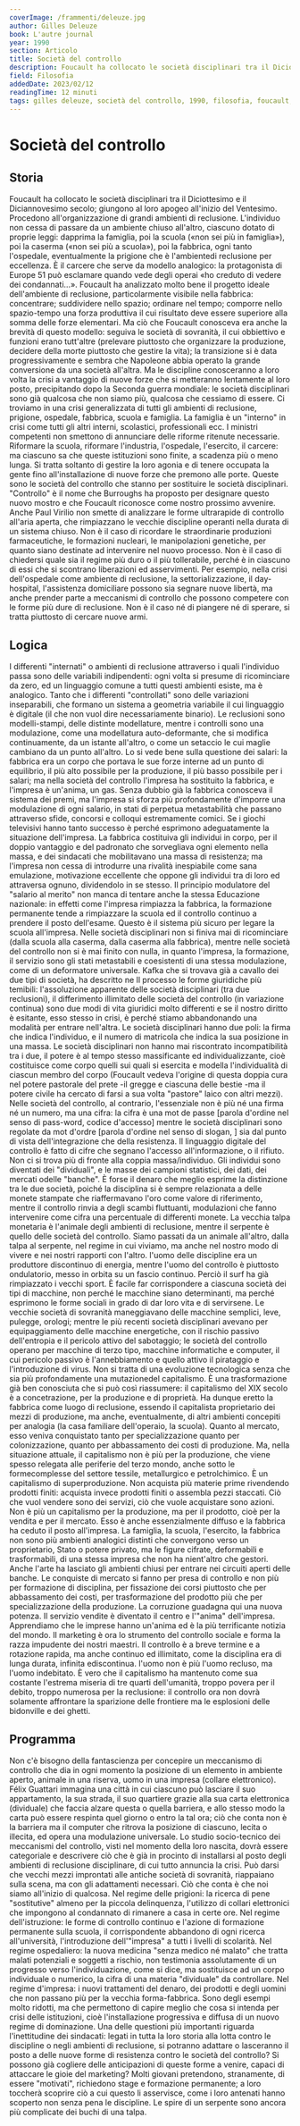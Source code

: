 ```yaml
---
coverImage: /frammenti/deleuze.jpg
author: Gilles Deleuze
book: L'autre journal 
year: 1990
section: Articolo
title: Società del controllo
description: Foucault ha collocato le società disciplinari tra il Diciottesimo e il Diciannovesimo secolo; giungono al loro apogeo all'inizio del Ventesimo. Procedono all'organizzazione di grandi ambienti di reclusione.
field: Filosofia
addedDate: 2023/02/12
readingTime: 12 minuti
tags: gilles deleuze, società del controllo, 1990, filosofia, foucault, francia
---
```


# Società del controllo

## Storia

Foucault ha collocato le società disciplinari tra il Diciottesimo e il Diciannovesimo secolo; giungono al loro apogeo all'inizio del Ventesimo. Procedono all'organizzazione di grandi ambienti di reclusione. L'individuo non cessa di passare da un ambiente chiuso all'altro, ciascuno dotato di proprie leggi: dapprima la famiglia, poi la scuola («non sei più in famiglia»), poi la caserma («non sei più a scuola»), poi la fabbrica, ogni tanto l'ospedale, eventualmente la prigione che è l'ambientedi reclusione per eccellenza. È il carcere che serve da modello analogico: la protagonista di Europe 51 può esclamare quando vede degli operai «ho creduto di vedere dei condannati...». Foucault ha analizzato molto bene il progetto ideale dell'ambiente di reclusione, particolarmente visibile nella fabbrica: concentrare; suddividere nello spazio; ordinare nel tempo; comporre nello spazio-tempo una forza produttiva il cui risultato deve essere superiore alla somma delle forze elementari. Ma ciò che Foucault conosceva era anche la brevità di questo modello: seguiva le società di sovranità, il cui obbiettivo e funzioni erano tutt'altre (prelevare piuttosto che organizzare la produzione, decidere della morte piuttosto che gestire la vita); la transizione si è data progressivamente e sembra che Napoleone abbia operato la grande conversione da una società all'altra. Ma le discipline conosceranno a loro volta la crisi a vantaggio di nuove forze che si metteranno lentamente al loro posto, precipitando dopo la Seconda guerra mondiale: le società disciplinari sono già qualcosa che non siamo più, qualcosa che cessiamo di essere. Ci troviamo in una crisi generalizzata di tutti gli ambienti di reclusione, prigione, ospedale, fabbrica, scuola e famiglia. La famiglia è un "interno" in crisi come tutti gli altri interni, scolastici, professionali ecc. I ministri competenti non smettono di annunciare delle riforme ritenute necessarie. Riformare la scuola, riformare l'industria, l'ospedale, l'esercito, il carcere: ma ciascuno sa che queste istituzioni sono finite, a scadenza più o meno lunga. Si tratta soltanto di gestire la loro agonia e di tenere occupata la gente fino all'installazione di nuove forze che premono alle porte. Queste sono le società del controllo che stanno per sostituire le società disciplinari. "Controllo" è il nome che Burroughs ha proposto per designare questo nuovo mostro e che Foucault riconosce come nostro prossimo avvenire. Anche Paul Virilio non smette di analizzare le forme ultrarapide di controllo all'aria aperta, che rimpiazzano le vecchie discipline operanti nella durata di un sistema chiuso. Non è il caso di ricordare le straordinarie produzioni farmaceutiche, le formazioni nucleari, le manipolazioni genetiche, per quanto siano destinate ad intervenire nel nuovo processo. Non è il caso di chiedersi quale sia il regime più duro o il più tollerabile, perché è in ciascuno di essi che si scontrano liberazioni ed asservimenti. Per esempio, nella crisi dell'ospedale come ambiente di reclusione, la settorializzazione, il day-hospital, l'assistenza domiciliare possono sia segnare nuove libertà, ma anche prender parte a meccanismi di controllo che possono competere con le forme più dure di reclusione. Non è il caso né di piangere né di sperare, si tratta piuttosto di cercare nuove armi.

## Logica

I differenti "internati" o ambienti di reclusione attraverso i quali l'individuo passa sono delle variabili indipendenti: ogni volta si presume di ricominciare da zero, ed un linguaggio comune a tutti questi ambienti esiste, ma è analogico. Tanto che i differenti "controllati" sono delle variazioni inseparabili, che formano un sistema a geometria variabile il cui linguaggio è digitale (il che non vuol dire necessariamente binario). Le reclusioni sono modelli-stampi, delle distinte modellature, mentre i controlli sono una modulazione, come una modellatura auto-deformante, che si modifica continuamente, da un istante all'altro, o come un setaccio le cui maglie cambiano da un punto all'altro. Lo si vede bene sulla questione dei salari: la fabbrica era un corpo che portava le sue forze interne ad un punto di equilibrio, il più alto possibile per la produzione, il più basso possibile per i salari; ma nella società del controllo l'impresa ha sostituito la fabbrica, e l'impresa è un'anima, un gas. Senza dubbio già la fabbrica conosceva il sistema dei premi, ma l'impresa si sforza più profondamente d'imporre una modulazione di ogni salario, in stati di perpetua metastabilità che passano attraverso sfide, concorsi e colloqui estremamente comici. Se i giochi televisivi hanno tanto successo è perché esprimono adeguatamente la situazione dell'impresa. La fabbrica costituiva gli individui in corpo, per il doppio vantaggio e del padronato che sorvegliava ogni elemento nella massa, e dei sindacati che mobilitavano una massa di resistenza; ma l'impresa non cessa di introdurre una rivalità inespiabile come sana emulazione, motivazione eccellente che oppone gli individui tra di loro ed attraversa ognuno, dividendolo in se stesso. Il principio modulatore del "salario al merito" non manca di tentare anche la stessa Educazione nazionale: in effetti come l'impresa rimpiazza la fabbrica, la formazione permanente tende a rimpiazzare la scuola ed il controllo continuo a prendere il posto dell'esame. Questo è il sistema più sicuro per legare la scuola all'impresa. Nelle società disciplinari non si finiva mai di ricominciare (dalla scuola alla caserma, dalla caserma alla fabbrica), mentre nelle società del controllo non si è mai finito con nulla, in quanto l'impresa, la formazione, il servizio sono gli stati metastabili e coesistenti di una stessa modulazione, come di un deformatore universale. Kafka che si trovava già a cavallo dei due tipi di società, ha descritto ne Il processo le forme giuridiche più temibili: l'assoluzione apparente delle società disciplinari (tra due reclusioni), il differimento illimitato delle società del controllo (in variazione continua) sono due modi di vita giuridici molto differenti e se il nostro diritto è esitante, esso stesso in crisi, è perché stiamo abbandonando una modalità per entrare nell'altra. Le società disciplinari hanno due poli: la firma che indica l'individuo, e il numero di matricola che indica la sua posizione in una massa. Le società disciplinari non hanno mai riscontrato incompatibilità tra i due, il potere è al tempo stesso massificante ed individualizzante, cioè costituisce come corpo quelli sui quali si esercita e modella l'individualità di ciascun membro del corpo (Foucault vedeva l'origine di questa doppia cura nel potere pastorale del prete -il gregge e ciascuna delle bestie -ma il potere civile ha cercato di farsi a sua volta "pastore" laico con altri mezzi). Nelle società del controllo, al contrario, l'essenziale non è più né una firma né un numero, ma una cifra: la cifra è una mot de passe [parola d'ordine nel senso di pass-word, codice d'accesso] mentre le società disciplinari sono regolate da mot d'ordre [parola d'ordine nel senso di slogan, ] sia dal punto di vista dell'integrazione che della resistenza. Il linguaggio digitale del controllo è fatto di cifre che segnano l'accesso all'informazione, o il rifiuto. Non ci si trova più di fronte alla coppia massa/individuo. Gli individui sono diventati dei "dividuali", e le masse dei campioni statistici, dei dati, dei mercati odelle "banche". È forse il denaro che meglio esprime la distinzione tra le due società, poiché la disciplina si è sempre relazionata a delle monete stampate che riaffermavano l'oro come valore di riferimento, mentre il controllo rinvia a degli scambi fluttuanti, modulazioni che fanno intervenire come cifra una percentuale di differenti monete. La vecchia talpa monetaria è l'animale degli ambienti di reclusione, mentre il serpente è quello delle società del controllo. Siamo passati da un animale all'altro, dalla talpa al serpente, nel regime in cui viviamo, ma anche nel nostro modo di vivere e nei nostri rapporti con l'altro. l'uomo delle discipline era un produttore discontinuo di energia, mentre l'uomo del controllo è piuttosto ondulatorio, messo in orbita su un fascio continuo. Perciò il surf ha già rimpiazzato i vecchi sport. È facile far corrispondere a ciascuna società dei tipi di macchine, non perché le macchine siano determinanti, ma perché esprimono le forme sociali in grado di dar loro vita e di servirsene. Le vecchie società di sovranità maneggiavano delle macchine semplici, leve, pulegge, orologi; mentre le più recenti società disciplinari avevano per equipaggiamento delle macchine energetiche, con il rischio passivo dell'entropia e il pericolo attivo del sabotaggio; le società del controllo operano per macchine di terzo tipo, macchine informatiche e computer, il cui pericolo passivo è l'annebbiamento e quello attivo il pirataggio e l'introduzione di virus. Non si tratta di una evoluzione tecnologica senza che sia più profondamente una mutazionedel capitalismo. È una trasformazione già ben conosciuta che si può così riassumere: il capitalismo del XIX secolo è a concetrazione, per la produzione e di proprietà. Ha dunque eretto la fabbrica come luogo di reclusione, essendo il capitalista proprietario dei mezzi di produzione, ma anche, eventualmente, di altri ambienti concepiti per analogia (la casa familiare dell'operaio, la scuola). Quanto al mercato, esso veniva conquistato tanto per specializzazione quanto per colonizzazione, quanto per abbassamento dei costi di produzione. Ma, nella situazione attuale, il capitalismo non è più per la produzione, che viene spesso relegata alle periferie del terzo mondo, anche sotto le formecomplesse del settore tessile, metallurgico e petrolchimico. È un capitalismo di superproduzione. Non acquista più materie prime rivendendo prodotti finiti: acquista invece prodotti finiti o assembla pezzi staccati. Ciò che vuol vendere sono dei servizi, ciò che vuole acquistare sono azioni. Non è più un capitalismo per la produzione, ma per il prodotto, cioè per la vendita e per il mercato. Esso è anche essenzialmente diffuso e la fabbrica ha ceduto il posto all'impresa. La famiglia, la scuola, l'esercito, la fabbrica non sono più ambienti analogici distinti che convergono verso un proprietario, Stato o potere privato, ma le figure cifrate, deformabili e trasformabili, di una stessa impresa che non ha nient'altro che gestori. Anche l'arte ha lasciato gli ambienti chiusi per entrare nei circuiti aperti delle banche. Le conquiste di mercato si fanno per presa di controllo e non più per formazione di disciplina, per fissazione dei corsi piuttosto che per abbassamento dei costi, per trasformazione del prodotto più che per specializzazione della produzione. La corruzione guadagna qui una nuova potenza. Il servizio vendite è diventato il centro e l'"anima" dell'impresa. Apprendiamo che le imprese hanno un'anima ed è la più terrificante notizia del mondo. Il marketing è ora lo strumento del controllo sociale e forma la razza impudente dei nostri maestri. Il controllo è a breve termine e a rotazione rapida, ma anche continuo ed illimitato, come la disciplina era di lunga durata, infinita ediscontinua. l'uomo non è più l'uomo recluso, ma l'uomo indebitato. È vero che il capitalismo ha mantenuto come sua costante l'estrema miseria di tre quarti dell'umanità, troppo povera per il debito, troppo numerosa per la reclusione: il controllo ora non dovrà solamente affrontare la sparizione delle frontiere ma le esplosioni delle bidonville e dei ghetti.

## Programma

Non c'è bisogno della fantascienza per concepire un meccanismo di controllo che dia in ogni momento la posizione di un elemento in ambiente aperto, animale in una riserva, uomo in una impresa (collare elettronico). Félix Guattari immagina una città in cui ciascuno può lasciare il suo appartamento, la sua strada, il suo quartiere grazie alla sua carta elettronica (dividuale) che faccia alzare questa o quella barriera, e allo stesso modo la carta può essere respinta quel giorno o entro la tal ora; ciò che conta non è la barriera ma il computer che ritrova la posizione di ciascuno, lecita o illecita, ed opera una modulazione universale. Lo studio socio-tecnico dei meccanismi del controllo, visti nel momento della loro nascita, dovrà essere categoriale e descrivere ciò che è già in procinto di installarsi al posto degli ambienti di reclusione disciplinare, di cui tutto annuncia la crisi. Può darsi che vecchi mezzi improntati alle antiche società di sovranità, riappaiano sulla scena, ma con gli adattamenti necessari. Ciò che conta è che noi siamo all'inizio di qualcosa. Nel regime delle prigioni: la ricerca di pene "sostitutive" almeno per la piccola delinquenza, l'utilizzo di collari elettronici che impongono al condannato di rimanere a casa in certe ore. Nel regime dell'istruzione: le forme di controllo continuo e l'azione di formazione permanente sulla scuola, il corrispondente abbandono di ogni ricerca all'università, l'introduzione dell'"impresa" a tutti i livelli di scolarità. Nel regime ospedaliero: la nuova medicina "senza medico né malato" che tratta malati potenziali e soggetti a rischio, non testimonia assolutamente di un progresso verso l'individuazione, come si dice, ma sostituisce ad un corpo individuale o numerico, la cifra di una materia "dividuale" da controllare. Nel regime d'impresa: i nuovi trattamenti del denaro, dei prodotti e degli uomini che non passano più per la vecchia forma-fabbrica. Sono degli esempi molto ridotti, ma che permettono di capire meglio che cosa si intenda per crisi delle istituzioni, cioè l'installazione progressiva e diffusa di un nuovo regime di dominazione. Una delle questioni più importanti riguarda l'inettitudine dei sindacati: legati in tutta la loro storia alla lotta contro le discipline o negli ambienti di reclusione, si potranno adattare o lasceranno il posto a delle nuove forme di resistenza contro le società del controllo? Si possono già cogliere delle anticipazioni di queste forme a venire, capaci di attaccare le gioie del marketing? Molti giovani pretendono, stranamente, di essere "motivati", richiedono stage e formazione permanente; a loro toccherà scoprire ciò a cui questo li asservisce, come i loro antenati hanno scoperto non senza pena le discipline. Le spire di un serpente sono ancora più complicate dei buchi di una talpa.

